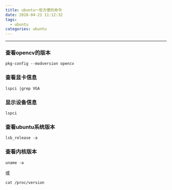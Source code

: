 ```yaml
---
title: ubuntu一些方便的命令
date: 2018-04-21 11:12:32
tags:
  - ubuntu
categories: ubuntu
---
```


-----

<!--more--->

### 查看opencv的版本

~~~shell
pkg-config --modversion opencv
~~~

### 查看显卡信息

~~~shell
lspci |grep VGA
~~~

### 显示设备信息

~~~shell
lspci
~~~

### 查看ubuntu系统版本

~~~shell
lsb_release -a
~~~

### 查看内核版本

~~~shell
uname -a
~~~

或

~~~shell
cat /proc/version
~~~

